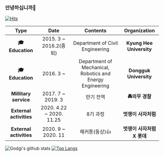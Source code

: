 ### 안녕하십니까👋

[![Hits](https://hits.seeyoufarm.com/api/count/incr/badge.svg?url=https%3A%2F%2Fgithub.com%2Fgodgi&count_bg=%2379C83D&title_bg=%23555555&icon=&icon_color=%23E7E7E7&title=hits&edge_flat=false)](https://hits.seeyoufarm.com)

| **Type** | **Date** | **Contents** | **Organization** |
|:--------:|:--------:|:--------:|:--------:|
| **:mortar_board: Education** | 2015. 3 ~ 2016.2(중퇴)  | Department of Civil Engineering | **Kyung Hee University** |
| **:mortar_board: Education** | 2016. 3 ~  | Department of Mechanical, Robotics and Energy Engineering | **Dongguk University** |
| **Millitary service** | 2017. 7 ~ 2019. 3 | 만기 전역 | **:oncoming_police_car:의무 경찰** |
| **External activities** | 2020. 4.22 ~ 2020. 11.25 | 8기 과정 | **멋쟁이 사자처럼** |
| **External activities** | 2020. 9 ~ 2020. 11 | 해커톤(동상):thumbsup: | **멋쟁이 사자처럼 X 롯데** |

![Godgi's github stats](https://github-readme-stats.vercel.app/api?username=godgi&show_icons=true&theme=chartreuse-dark)
[![Top Langs](https://github-readme-stats.vercel.app/api/top-langs/?username=godgi&layout=compact)](https://github.com/godgi/github-readme-stats)
